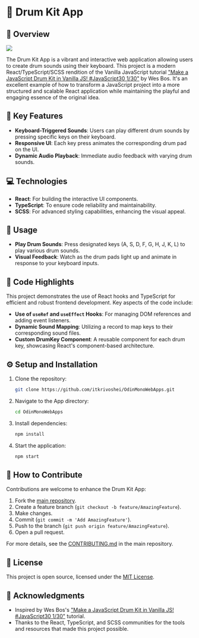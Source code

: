 # 🥁 Drum Kit App

## 📖 Overview
![](https://github.com/itkrivoshei/OdinMonoWebApps/blob/main/media/DrumKit.gif?raw=true)

The Drum Kit App is a vibrant and interactive web application allowing users to create drum sounds using their keyboard. This project is a modern React/TypeScript/SCSS rendition of the Vanilla JavaScript tutorial ["Make a JavaScript Drum Kit in Vanilla JS! #JavaScript30 1/30"](https://www.youtube.com/watch?v=VuN8qwZoego) by Wes Bos. It's an excellent example of how to transform a JavaScript project into a more structured and scalable React application while maintaining the playful and engaging essence of the original idea.

## 🌟 Key Features

- **Keyboard-Triggered Sounds**: Users can play different drum sounds by pressing specific keys on their keyboard.
- **Responsive UI**: Each key press animates the corresponding drum pad on the UI.
- **Dynamic Audio Playback**: Immediate audio feedback with varying drum sounds.

## 💻 Technologies

- **React**: For building the interactive UI components.
- **TypeScript**: To ensure code reliability and maintainability.
- **SCSS**: For advanced styling capabilities, enhancing the visual appeal.

## 🚀 Usage

- **Play Drum Sounds**: Press designated keys (A, S, D, F, G, H, J, K, L) to play various drum sounds.
- **Visual Feedback**: Watch as the drum pads light up and animate in response to your keyboard inputs.

## 🎵 Code Highlights

This project demonstrates the use of React hooks and TypeScript for efficient and robust frontend development. Key aspects of the code include:

- **Use of `useRef` and `useEffect` Hooks**: For managing DOM references and adding event listeners.
- **Dynamic Sound Mapping**: Utilizing a record to map keys to their corresponding sound files.
- **Custom DrumKey Component**: A reusable component for each drum key, showcasing React's component-based architecture.

## ⚙️ Setup and Installation

1. Clone the repository:
   ```bash
   git clone https://github.com/itkrivoshei/OdinMonoWebApps.git
   ```
2. Navigate to the App directory:
   ```bash
   cd OdinMonoWebApps
   ```
3. Install dependencies:
   ```bash
   npm install
   ```
4. Start the application:
   ```bash
   npm start
   ```

## 🤝 How to Contribute

Contributions are welcome to enhance the Drum Kit App:

1. Fork the [main repository](https://github.com/itkrivoshei/OdinMonoWebApps).
2. Create a feature branch (`git checkout -b feature/AmazingFeature`).
3. Make changes.
4. Commit (`git commit -m 'Add AmazingFeature'`).
5. Push to the branch (`git push origin feature/AmazingFeature`).
6. Open a pull request.

For more details, see the [CONTRIBUTING.md](https://github.com/itkrivoshei/OdinMonoWebApps/blob/master/CONTRIBUTING.md) in the main repository.

## 📜 License

This project is open source, licensed under the [MIT License](https://github.com/itkrivoshei/OdinMonoWebApps/blob/master/LICENSE).

## 🌟 Acknowledgments

- Inspired by Wes Bos's ["Make a JavaScript Drum Kit in Vanilla JS! #JavaScript30 1/30"](https://www.youtube.com/watch?v=VuN8qwZoego) tutorial.
- Thanks to the React, TypeScript, and SCSS communities for the tools and resources that made this project possible.

